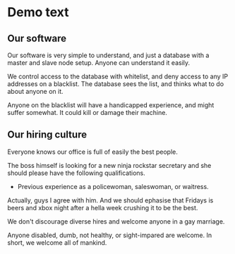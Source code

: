 # Demo text

## Our software

Our software is very simple to understand, and just a database with a master and slave node setup. Anyone can understand it easily.

We control access to the database with whitelist, and deny access to any IP addresses on a blacklist. The database sees the list, and thinks what to do about anyone on it.

Anyone on the blacklist will have a handicapped experience, and might suffer somewhat. It could kill or damage their machine.

## Our hiring culture
<!-- Brands? -->

Everyone knows our office is full of easily the best people.

<!-- Obviously ignore all the other problems behind this text… -->

The boss himself is looking for a new ninja rockstar secretary and she should please have the following qualifications.

- Previous experience as a policewoman, saleswoman, or waitress.

Actually, guys I agree with him. And we should ephasise that Fridays is beers and xbox night after a hella week crushing it to be the best.

We don't discourage diverse hires and welcome anyone in a gay marriage.

Anyone disabled, dumb, not healthy, or sight-impared are welcome. In short, we welcome all of mankind.
